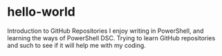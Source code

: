 # hello-world
Introduction to GitHub Repositories
I enjoy writing in PowerShell, and learning the ways of PowerShell DSC. Trying to learn GitHub repositories and such to see if it will help me with my coding.
